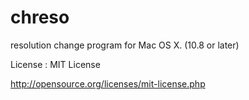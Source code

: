 chreso
======

resolution change program for Mac OS X. (10.8 or later)


License : MIT License

http://opensource.org/licenses/mit-license.php
